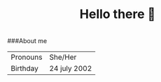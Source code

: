 <h1 align="center"> Hello there 👋 </h1>
<br>
###About me
<table align="center">
  <tr>
    <td>Pronouns</td>
    <td>She/Her</td>
  </tr>
  <tr>
    <td>Birthday</td>
    <td>24 july 2002</td>
  </tr>
</table>
